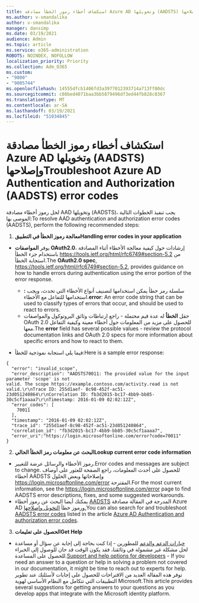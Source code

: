 ```yaml
---
title: استكشاف أخطاء رموز الخطأ مصادقة Azure AD وتخويلها (AADSTS) وإصلاحها
ms.author: v-smandalika
author: v-smandalika
manager: dansimp
ms.date: 03/19/2021
audience: Admin
ms.topic: article
ms.service: o365-administration
ROBOTS: NOINDEX, NOFOLLOW
localization_priority: Priority
ms.collection: Adm_O365
ms.custom:
- "9800"
- "9005744"
ms.openlocfilehash: 14555dfcb1406fd3a3977012393714a713ff80dc
ms.sourcegitcommit: c08bed4071baa3bb5879496df3ed44fb828c8367
ms.translationtype: MT
ms.contentlocale: ar-SA
ms.lasthandoff: 03/19/2021
ms.locfileid: "51034845"
---
```

# <a name="troubleshoot-azure-ad-authentication-and-authorization-aadsts-error-codes"></a><span data-ttu-id="d2b87-102">استكشاف أخطاء رموز الخطأ مصادقة Azure AD وتخويلها (AADSTS) وإصلاحها</span><span class="sxs-lookup"><span data-stu-id="d2b87-102">Troubleshoot Azure AD Authentication and Authorization (AADSTS) error codes</span></span>

<span data-ttu-id="d2b87-103">لحل رموز أخطاء مصادقة AAD وتخويلها (AADSTS)، يجب تنفيذ الخطوات التالية الموصى بها:</span><span class="sxs-lookup"><span data-stu-id="d2b87-103">To resolve AAD authentication and authorization error codes (AADSTS), perform the following recommended steps:</span></span>

1. <span data-ttu-id="d2b87-104">**معالجة رموز الخطأ في التطبيق**</span><span class="sxs-lookup"><span data-stu-id="d2b87-104">**Handling error codes in your application**</span></span>

- <span data-ttu-id="d2b87-105">يوفر **المواصفات OAuth2.0**، إرشادات حول كيفية معالجة الأخطاء أثناء المصادقة باستخدام جزء الخطأ https://tools.ietf.org/html/rfc6749#section-5.2 من استجابة الخطأ.</span><span class="sxs-lookup"><span data-stu-id="d2b87-105">The **OAuth2.0 spec**, https://tools.ietf.org/html/rfc6749#section-5.2, provides guidance on how to handle errors during authentication using the error portion of the error response.</span></span>

    - <span data-ttu-id="d2b87-106">**:** سلسلة رمز خطأ يمكن استخدامها لتصنيف أنواع الأخطاء التي تحدث، ويجب استخدامها للتفاعل مع الأخطاء.</span><span class="sxs-lookup"><span data-stu-id="d2b87-106">**error**: An error code string that can be used to classify types of errors that occur, and should be used to react to errors.</span></span>
    - <span data-ttu-id="d2b87-107">حقل **الخطأ** له عدة قيم محتملة - راجع ارتباطات وثائق البروتوكول والمواصفات OAuth 2.0 للحصول على مزيد من المعلومات حول أخطاء معينة وكيفية التفاعل معها.</span><span class="sxs-lookup"><span data-stu-id="d2b87-107">The **error** field has several possible values - review the protocol documentation links and OAuth 2.0 specs for more information about specific errors and how to react to them.</span></span>

- <span data-ttu-id="d2b87-108">فيما يلي استجابة نموذجية للخطأ:</span><span class="sxs-lookup"><span data-stu-id="d2b87-108">Here is a sample error response:</span></span>
```
{
  "error": "invalid_scope",
  "error_description": "AADSTS70011: The provided value for the input parameter 'scope' is not 
valid. The scope https://example.contoso.com/activity.read is not valid.\r\nTrace ID: 255d1aef- 8c98-452f-ac51-23d051240864\r\nCorrelation ID: fb3d2015-bc17-4bb9-bb85-30c5cf1aaaa7\r\nTimestamp: 2016-01-09 02:02:12Z",
  "error_codes": [
    70011
  ],
  "timestamp": "2016-01-09 02:02:12Z",
  "trace_id": "255d1aef-8c98-452f-ac51-23d051240864",
  "correlation_id": "fb3d2015-bc17-4bb9-bb85-30c5cf1aaaa7", 
  "error_uri":"https://login.microsoftonline.com/error?code=70011"
}
```
2. <span data-ttu-id="d2b87-109">**البحث عن معلومات رمز الخطأ الحالي**</span><span class="sxs-lookup"><span data-stu-id="d2b87-109">**Lookup current error code information**</span></span>

- <span data-ttu-id="d2b87-110">رموز الأخطاء والرسائل عرضة للتغيير.</span><span class="sxs-lookup"><span data-stu-id="d2b87-110">Error codes and messages are subject to change.</span></span> <span data-ttu-id="d2b87-111">للحصول على أحدث المعلومات، راجع الصفحة للعثور على أوصاف أخطاء AADSTS وإصلاحاتها وبعض الحلول https://login.microsoftonline.com/error المقترحة.</span><span class="sxs-lookup"><span data-stu-id="d2b87-111">For the most current information, see the https://login.microsoftonline.com/error page to find AADSTS error descriptions, fixes, and some suggested workarounds.</span></span>
- <span data-ttu-id="d2b87-112">يمكنك أيضا البحث عن رموز أخطاء [AADSTS](https://docs.microsoft.com/azure/active-directory/develop/reference-aadsts-error-codes#aadsts-error-codes) المدرجة في المقالة مصادقة Azure AD ورموز خطأ [التخويل وإصلاحها.](https://docs.microsoft.com/azure/active-directory/develop/reference-aadsts-error-codes#handling-error-codes-in-your-application)</span><span class="sxs-lookup"><span data-stu-id="d2b87-112">You can also search for and troubleshoot [AADSTS error codes](https://docs.microsoft.com/azure/active-directory/develop/reference-aadsts-error-codes#aadsts-error-codes) listed in the article [Azure AD Authentication and authorization error codes](https://docs.microsoft.com/azure/active-directory/develop/reference-aadsts-error-codes#handling-error-codes-in-your-application).</span></span>

3. <span data-ttu-id="d2b87-113">**الحصول على تعليمات**</span><span class="sxs-lookup"><span data-stu-id="d2b87-113">**Get Help**</span></span>

- <span data-ttu-id="d2b87-114">[خيارات الدعم والدعم](https://docs.microsoft.com/azure/active-directory/develop/developer-support-help-options) للمطورين - إذا كنت بحاجة إلى إجابة عن سؤال أو مساعدة لحل مشكلة غير مشمولة في وثائقنا، فقد يكون الوقت قد حان للوصول إلى الخبراء للحصول على المساعدة.</span><span class="sxs-lookup"><span data-stu-id="d2b87-114">[Support and help options for developers](https://docs.microsoft.com/azure/active-directory/develop/developer-support-help-options) - If you need an answer to a question or help in solving a problem not covered in our documentation, it might be time to reach out to experts for help.</span></span> <span data-ttu-id="d2b87-115">توفر هذه المقالة العديد من الاقتراحات للحصول على إجابات لأسئلتك عند تطوير التطبيقات التي تتكامل مع النظام الأساسي لهوية Microsoft.</span><span class="sxs-lookup"><span data-stu-id="d2b87-115">This article provides several suggestions for getting answers to your questions as you develop apps that integrate with the Microsoft identity platform.</span></span>








